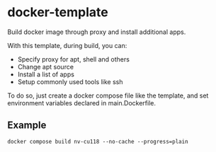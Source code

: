 # docker-template
Build docker image through proxy and install additional apps.

With this template, during build, you can:
- Specify proxy for apt, shell and others
- Change apt source
- Install a list of apps
- Setup commonly used tools like ssh

To do so, just create a docker compose file like the template, and set environment variables declared in main.Dockerfile.

## Example

```Shell
docker compose build nv-cu118 --no-cache --progress=plain
```